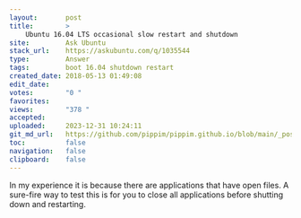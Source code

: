 ```yaml
---
layout:       post
title:        >
    Ubuntu 16.04 LTS occasional slow restart and shutdown
site:         Ask Ubuntu
stack_url:    https://askubuntu.com/q/1035544
type:         Answer
tags:         boot 16.04 shutdown restart
created_date: 2018-05-13 01:49:08
edit_date:    
votes:        "0 "
favorites:    
views:        "378 "
accepted:     
uploaded:     2023-12-31 10:24:11
git_md_url:   https://github.com/pippim/pippim.github.io/blob/main/_posts/2018/2018-05-13-Ubuntu-16.04-LTS-occasional-slow-restart-and-shutdown.md
toc:          false
navigation:   false
clipboard:    false
---
```


In my experience it is because there are applications that have open files. A sure-fire way to test this is for you to close all applications before shutting down and restarting.
